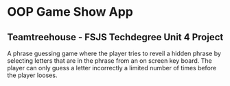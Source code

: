# OOP Game Show App
## Teamtreehouse - FSJS Techdegree Unit 4 Project
A phrase guessing game where the player tries to reveil a hidden phrase by selecting letters that are in the phrase from an on screen key board. The player can only guess a letter incorrectly a limited number of times before the player looses.